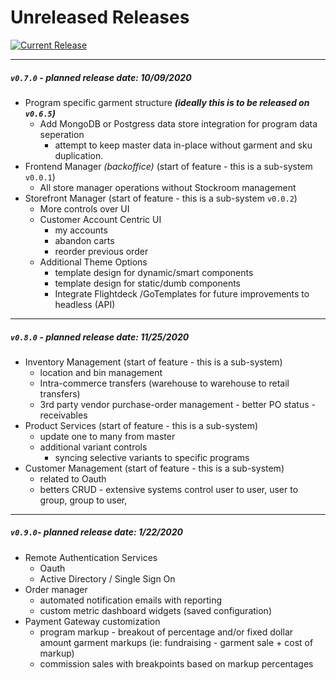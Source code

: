 # Unreleased Releases
[![Current Release](https://img.shields.io/github/release/epluno/changelog.svg?style=for-the-badge&logo=github&logoColor=white&colorA=101119&colorB=00b586)](https://github.com/epluno/changelog/releases/latest)

---

##### `v0.7.0` -  planned release date: 10/09/2020

* Program specific garment structure **_(ideally this is to be released on `v0.6.5`)_**
  - Add MongoDB or Postgress data store integration for program data seperation
    - attempt to keep master data in-place without garment and sku duplication.
* Frontend Manager _(backoffice)_ (start of feature - this is a sub-system `v0.0.1`)
  * All store manager operations  without Stockroom management
* Storefront Manager (start of feature - this is a sub-system `v0.0.2`)
  * More controls over UI
  * Customer Account Centric UI
    * my accounts
    * abandon carts
    * reorder previous order
  * Additional Theme Options
    * template design for dynamic/smart components
    * template design for static/dumb components
    * Integrate Flightdeck /GoTemplates for future improvements to headless (API)

---

##### `v0.8.0` -  planned release date: 11/25/2020

* Inventory Management (start of feature - this is a sub-system)
  * location and bin management 
  * Intra-commerce transfers (warehouse to warehouse to retail transfers)
  * 3rd party vendor purchase-order management - better PO status - receivables 
* Product Services (start of feature - this is a sub-system)
  * update one to many from master
  * additional variant controls 
    * syncing selective variants to specific programs
* Customer Management (start of feature - this is a sub-system)
  * related to Oauth
  * betters CRUD - extensive systems control user to user, user to group, group to user, 

---

##### `v0.9.0`-  planned release date: 1/22/2020

* Remote Authentication Services
  * Oauth 
  * Active Directory / Single Sign On
* Order manager
  * automated notification emails with reporting 
  * custom metric dashboard widgets (saved configuration)
* Payment Gateway customization
  * program markup - breakout of percentage and/or fixed dollar amount garment markups (ie: fundraising - garment sale + cost of markup)
  * commission sales with breakpoints based on markup percentages

